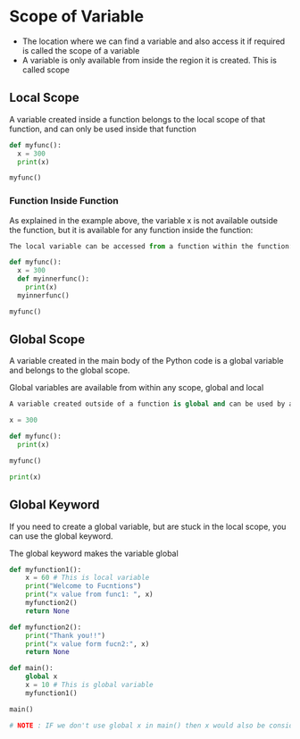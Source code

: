# Scope of Variable

* The location where we can find a variable and also access it if required is called the scope of a variable
* A variable is only available from inside the region it is created. This is called scope

## Local Scope

A variable created inside a function belongs to the local scope of that function, and can only be used inside that function
```py
def myfunc():
  x = 300
  print(x)

myfunc()
```

### Function Inside Function

As explained in the example above, the variable x is not available outside the function, but it is available for any function inside the function:
```py
The local variable can be accessed from a function within the function:

def myfunc():
  x = 300
  def myinnerfunc():
    print(x)
  myinnerfunc()

myfunc()
```

## Global Scope
A variable created in the main body of the Python code is a global variable and belongs to the global scope.

Global variables are available from within any scope, global and local

```py
A variable created outside of a function is global and can be used by anyone:

x = 300

def myfunc():
  print(x)

myfunc()

print(x)
```

## Global Keyword
If you need to create a global variable, but are stuck in the local scope, you can use the global keyword.

The global keyword makes the variable global

```py
def myfunction1():
	x = 60 # This is local variable
	print("Welcome to Fucntions")
	print("x value from func1: ", x)
	myfunction2()
	return None

def myfunction2():
	print("Thank you!!")
	print("x value form fucn2:", x)
	return None

def main():
	global x
	x = 10 # This is global variable
	myfunction1()

main()

# NOTE : IF we don't use global x in main() then x would also be considered as local variable
```
